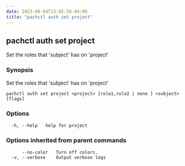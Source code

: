 ```yaml
---
date: 2023-08-04T13:05:50-04:00
title: "pachctl auth set project"
---
```


## pachctl auth set project

Set the roles that 'subject' has on 'project'

### Synopsis

Set the roles that 'subject' has on 'project'

```
pachctl auth set project <project> [role1,role2 | none ] <subject> [flags]
```

### Options

```
  -h, --help   help for project
```

### Options inherited from parent commands

```
      --no-color   Turn off colors.
  -v, --verbose    Output verbose logs
```